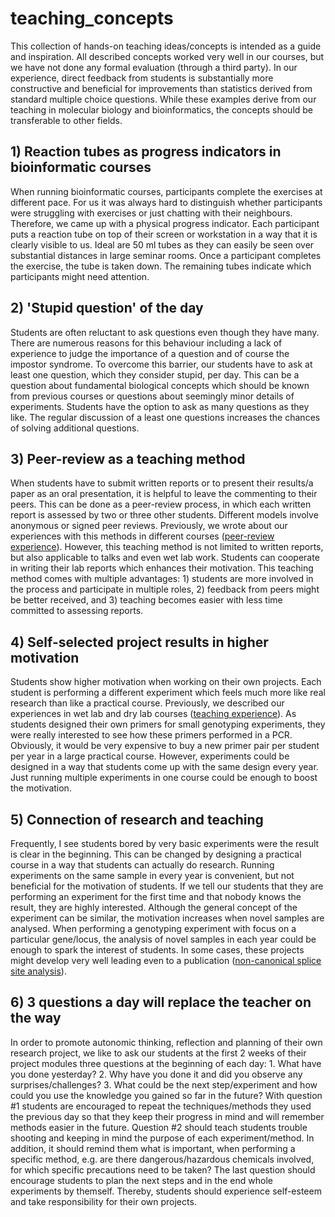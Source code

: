 # teaching_concepts

This collection of hands-on teaching ideas/concepts is intended as a guide and inspiration. All described concepts worked very well in our courses, but we have not done any formal evaluation (through a third party). In our experience, direct feedback from students is substantially more constructive and beneficial for improvements than statistics derived from standard multiple choice questions. While these examples derive from our teaching in molecular biology and bioinformatics, the concepts should be transferable to other fields.


## 1) Reaction tubes as progress indicators in bioinformatic courses

When running bioinformatic courses, participants complete the exercises at different pace. For us it was always hard to distinguish whether participants were struggling with exercises or just chatting with their neighbours. Therefore, we came up with a physical progress indicator. Each participant puts a reaction tube on top of their screen or workstation in a way that it is clearly visible to us. Ideal are 50 ml tubes as they can easily be seen over substantial distances in large seminar rooms. Once a participant completes the exercise, the tube is taken down. The remaining tubes indicate which participants might need attention.


## 2) 'Stupid question' of the day

Students are often reluctant to ask questions even though they have many. There are numerous reasons for this behaviour including a lack of experience to judge the importance of a question and of course the impostor syndrome. To overcome this barrier, our students have to ask at least one question, which they consider stupid, per day. This can be a question about fundamental biological concepts which should be known from previous courses or questions about seemingly minor details of experiments. Students have the option to ask as many questions as they like. The regular discussion of a least one questions increases the chances of solving additional questions.


## 3) Peer-review as a teaching method

When students have to submit written reports or to present their results/a paper as an oral presentation, it is helpful to leave the commenting to their peers. This can be done as a peer-review process, in which each written report is assessed by two or three other students. Different models involve anonymous or signed peer reviews. Previously, we wrote about our experiences with this methods in different courses ([peer-review experience](https://pub.uni-bielefeld.de/download/2920633/2920815)). However, this teaching method is not limited to written reports, but also applicable to talks and even wet lab work. Students can cooperate in writing their lab reports which enhances their motivation. This teaching method comes with multiple advantages: 1) students are more involved in the process and participate in multiple roles, 2) feedback from peers might be better received, and 3) teaching becomes easier with less time committed to assessing reports.


## 4) Self-selected project results in higher motivation

Students show higher motivation when working on their own projects. Each student is performing a different experiment which feels much more like real research than like a practical course. Previously, we described our experiences in wet lab and dry lab courses ([teaching experience](https://doi.org/10.1515/jib-2019-0005)). As students designed their own primers for small genotyping experiments, they were really interested to see how these primers performed in a PCR. Obviously, it would be very expensive to buy a new primer pair per student per year in a large practical course. However, experiments could be designed in a way that students come up with the same design every year. Just running multiple experiments in one course could be enough to boost the motivation.


## 5) Connection of research and teaching

Frequently, I see students bored by very basic experiments were the result is clear in the beginning. This can be changed by designing a practical course in a way that students can actually do research. Running experiments on the same sample in every year is convenient, but not beneficial for the motivation of students. If we tell our students that they are performing an experiment for the first time and that nobody knows the result, they are highly interested. Although the general concept of the experiment can be similar, the motivation increases when novel samples are analysed. When performing a genotyping experiment with focus on a particular gene/locus, the analysis of novel samples in each year could be enough to spark the interest of students. In some cases, these projects might develop very well leading even to a publication ([non-canonical splice site analysis](https://www.mdpi.com/2073-4409/9/2/458)).


## 6) 3 questions a day will replace the teacher on the way

In order to promote autonomic thinking, reflection and planning of their own research project, we like to ask our students at the first 2 weeks of their project modules three questions at the beginning of each day: 1. What have you done yesterday? 2. Why have you done it and did you observe any surprises/challenges? 3. What could be the next step/experiment and how could you use the knowledge you gained so far in the future? With question #1 students are encouraged to repeat the techniques/methods they used the previous day so that they keep their progress in mind and will remember methods easier in the future. Question #2 should teach students trouble shooting and keeping in mind the purpose of each experiment/method. In addition, it should remind them what is important, when performing a specific method, e.g. are there dangerous/hazardous chemicals involved, for which specific precautions need to be taken? The last question should encourage students to plan the next steps and in the end whole experiments by themself. Thereby, students should experience self-esteem and take responsibility for their own projects. 

